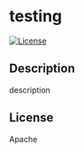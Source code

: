 # testing
  [![License](https://img.shields.io/badge/License-Apache_2.0-blue.svg)](https://opensource.org/licenses/Apache-2.0) 
  ## Description
   description

   ## License 
   Apache

